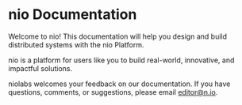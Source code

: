 # nio Documentation

Welcome to nio! This documentation will help you design and build distributed systems with the nio Platform.

nio is a platform for users like you to build real-world, innovative, and impactful solutions.

niolabs welcomes your feedback on our documentation. If you have questions, comments, or suggestions, please email [editor@n.io](mailto:editor@n.io).
